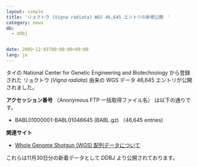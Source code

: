 ```yaml
---
layout: simple
title: 'リョクトウ (Vigna radiata) WGS 46,645 エントリの新規公開　'
category: news
db:
  - ddbj


date: 2009-12-01T00:00:00+09:00
lang: ja
---
```


<html>タイの National Center for Genetic Engineering and Biotechnology から登録された リョクトウ (<i>Vigna radiata</i>) 由来の WGS データ 46,645 エントリが公開されました。

<p><b>アクセッション番号</b> （Anonymous FTP 一括取得ファイル名） は以下の通りです。</p>

<ul>
    <li>BABL01000001-BABL01046645 (BABL.gz) （46,645 entries)</li>
</ul>

<p><b>関連サイト</b></p>

<ul>
    <li><a href="/ddbj/wgs.html">Whole Genome Shotgun (WGS) 配列データについて</a></li>
</ul>

<p>これらは11月30日分の新着データとして DDBJ より公開されております。</p>
</html>
